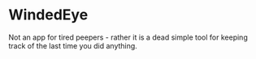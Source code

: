# WindedEye
Not an app for tired peepers - rather it is a dead simple tool for keeping track of the last time you did anything. 
